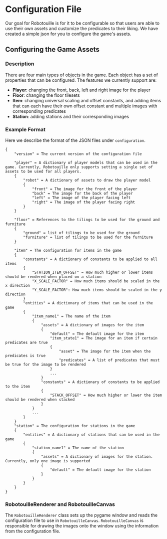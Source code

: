 # Configuration File

Our goal for Robotouille is for it to be configurable so that users are able to use their own assets and customize the predicates to their liking. We have created a simple json for you to configure the game's assets.

## Configuring the Game Assets

### Description

There are four main types of objects in the game. Each object has a set of properties that can be configured. The features we currently support are:

- **Player**: changing the front, back, left and right image for the player
- **Floor**: changing the floor tilesets
- **Item**: changing universal scaling and offset constants, and adding items that can each have their own offset constant and multiple images with corresponding predicates
- **Station**: adding stations and their corresponding images

### Example Format

Here we describe the format of the JSON files under `configuration`.

```
{
    "version" = The current version of the configuration file

    "player" = A dictionary of player models that can be used in the game. Currently, Robotouille only supports setting a single set of assets to be used for all players.
    {
        "robot" = A dictionary of assets to draw the player model
        {
            "front" = The image for the front of the player
            "back" = The image for the back of the player
            "left" = The image of the player facing left
            "right" = The image of the player facing right
        }
    }

    "floor" = References to the tilings to be used for the ground and furniture
    {
        "ground" = list of tilings to be used for the ground
        "furniture" = list of tilings to be used for the furniture
    }

    "item" = The configuration for items in the game
    {
        "constants" = A dictionary of constants to be applied to all items
        {
            "STATION_ITEM_OFFSET" = How much higher or lower items should be rendered when placed on a station
            "X_SCALE_FACTOR" = How much items should be scaled in the x direction
            "Y_SCALE_FACTOR": How much items should be scaled in the y direction
        }
        "entities" = A dictionary of items that can be used in the game
        {
            "item_name1" = The name of the item
            {
                "assets" = A dictionary of images for the item
                {
                    "default" = The default image for the item
                    "item_state1" = The image for an item if certain predicates are true
                    {
                        "asset" = The image for the item when the predicates is true
                        "predicates" = A list of predicates that must be true for the image to be rendered
                    }
                    ...
                }
                "constants" = A dictionary of constants to be applied to the item
                {
                    "STACK_OFFSET" = How much higher or lower the item should be rendered when stacked
                }
            }
            ...
        }
    }
    "station" = The configuration for stations in the game
    {
        "entities" = A dictionary of stations that can be used in the game
        {
            "station_name1" = The name of the station
            {
                "assets" = A dictionary of images for the station. Currently, only one image is supported
                {
                    "default" = The default image for the station
                }
            }
        }
    }
}
```

### RobotouilleRenderer and RobotouilleCanvas

The `RobotouilleRenderer` class sets up the pygame window and reads the configuration file to use in `RobotouilleCanvas`. `RobotouilleCanvas` is responsible for drawing the images onto the window using the information from the configuration file.
